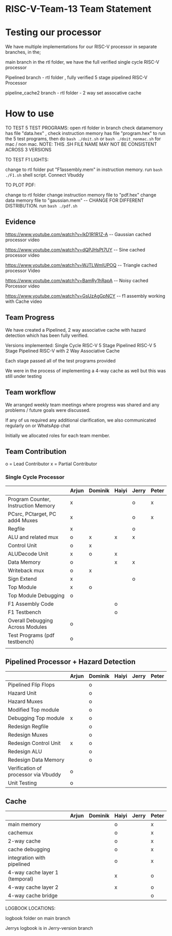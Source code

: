 # RISC-V-Team-13 Team Statement


# Testing our processor

We have multiple implementations for our RISC-V processor in separate branches, in the;

main branch in the rtl folder, we have the full verified single cycle RISC-V processor

Pipelined branch - rtl folder , fully verified 5 stage pipelined RISC-V Processor

pipeline_cache2  branch - rtl folder -  2 way set assocative cache 


# How to use

TO TEST 5 TEST PROGRAMS: open rtl folder in branch check datamemory has file "data.hex" , check instruction memory has file "program.hex" to run the 5 test programs, then do `bash ./doit.sh` or `bash ./doit_nonmac.sh` for mac / non mac.
NOTE: THIS .SH FILE NAME MAY NOT BE CONSISTENT ACROSS 3 VERSIONS

TO TEST F1 LIGHTS:

change to rtl folder
put "F1assembly.mem" in instruction memory. run `bash ./F1.sh` shell script. 
Connect Vbuddy



TO PLOT PDF:

change to rtl folder
change instruction memory file to "pdf.hex"
change data memory file to "gaussian.mem"  -- CHANGE FOR DIFFERENT DISTRIBUTION.
run `bash ./pdf.sh`



## Evidence

https://www.youtube.com/watch?v=lkD1R1R1Z-A -- Gaussian cached processor video

https://www.youtube.com/watch?v=dQPJHsPt7UY -- Sine cached processor video

https://www.youtube.com/watch?v=WJTLWmlUPOQ -- Triangle cached processor Video

https://www.youtube.com/watch?v=BamRy1hRapA -- Noisy cached Porcessor video

https://www.youtube.com/watch?v=GsUzAgGpNCY -- f1 assembly working with Cache video





## Team Progress 

We have created a Pipelined, 2 way associative cache with hazard detection which has been fully verified. 

Versions implemented:
Single Cycle RISC-V
5 Stage Pipelined RISC-V
5 Stage Pipelined RISC-V with 2 Way Associative Cache

Each stage passed all of the test programs provided

We were in the process of implementing a 4-way cache as well but this was still under testing


## Team workflow

We arranged weekly team meetings where progress was shared and any problems / future goals were discussed.

If any of us required any additional clarification, we also communicated regularly on or WhatsApp chat

Initially we allocated roles for each team member. 

## Team Contribution
o = Lead Contributor
x = Partial Contributor

### Single Cycle Processor

|                                     | Arjun | Dominik | Haiyi | Jerry | Peter |
| ----------------------------------- | ----- | ------- | ----- | ----- | ----- |
| Program Counter, Instruction Memory | x     |         |       | o     | x     |
| PCsrc, PCtarget, PC add4 Muxes      | x     |         |       | o     | x     |
| Regfile                             | x     |         |       | o     |       |
| ALU and related mux                 | o     | x       | x     | x     |       |
| Control Unit                        | o     | x       |       |       |       |
| ALUDecode Unit                      | x     | o       | x     |       |       |
| Data Memory                         | o     |         | x     | x     |       |
| Writeback mux                       | o     | x       |       |       |       |
| Sign Extend                         | x     |         |       | o     |       |
| Top Module                          | x     | o       |       |       |       |
| Top Module Debugging                | o     |         |       |       |       |
| F1 Assembly Code                    |       |         | o     |       |       |
| F1 Testbench                        |       |         | o     |       |       |
| Overall Debugging Across Modules    | o     |         |       |       |       |
| Test Programs (pdf testbench)       | o     |         |       |       |       |
|                                     |       |         |       |       |       |


## Pipelined Processor + Hazard Detection

|                                      | Arjun | Dominik | Haiyi | Jerry | Peter |
| ------------------------------------ | ----- | ------- | ----- | ----- | ----- |
| Pipelined Flip Flops                 |       | o       |       |       |       |
| Hazard Unit                          |       | o       |       |       |       |
| Hazard Muxes                         |       | o       |       |       |       |
| Modified Top module                  |       | o       |       |       |       |
| Debugging Top module                 | x     | o       |       |       |       |
| Redesign Regfile                     |       | o       |       |       |       |
| Redesign Muxes                       |       | o       |       |       |       |
| Redesign Control Unit                | x     | o       |       |       |       |
| Redesign ALU                         |       | o       |       |       |       |
| Redesign Data Memory                 |       | o       |       |       |       |
| Verification of processor via Vbuddy | o     |         |       |       |       |
| Unit Testing                         | o     |         |       |       |       |

## Cache

|                                | Arjun | Dominik | Haiyi | Jerry | Peter |
| ------------------------------ | ----- | ------- | ----- | ----- | ----- |
| main memory                    |       |         | o     |       | x     |
| cachemux                       |       |         | o     |       | x     |
| 2-way cache                    |       |         | o     |       | x     |
| cache debugging                |       |         | o     |       | x     |
| integration with pipelined     |       |         | o     |       | x     |
| 4-way cache layer 1 (temporal) |       |         | x     |       | o     |
| 4-way cache layer 2            |       |         | x     |       | o     |
| 4-way cache bridge             |       |         |       |       | o     |

LOGBOOK LOCATIONS: 

logbook folder on main branch 

Jerrys logbook is in Jerry-version branch 